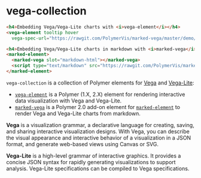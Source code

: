 vega-collection
==========

<!---
```
<custom-element-demo>
  <template is="dom-bind">
    <link rel="import" href="../vega-element/vega.html">
    <link rel="import" href="../vega-element/vega-tooltip.html">
    <link rel="import" href="../vega-element/vega-signal.html">
    <link rel="import" href="../vega-element/vega-element.html">
    <link rel="import" href="../marked-vega/marked-vega.html">
    <link href="http://polygit.org/components/marked-element/marked-element.html" rel="import">
    <next-code-block></next-code-block>
  </template>
</custom-element-demo>
```
-->

```html
<h4>Embedding Vega/Vega-Lite charts with <i>vega-element</i></h4>
<vega-element tooltip hover
  vega-spec-url="https://rawgit.com/PolymerVis/marked-vega/master/demo/barchart-vg.json"></vega-element>

<h4>Embedding Vega/Vega-Lite charts in markdown with <i>marked-vega</i> and <i>marked-element</i></h4>
<marked-element>
  <marked-vega slot="markdown-html"></marked-vega>
  <script type="text/markdown" src="https://rawgit.com/PolymerVis/marked-vega/master/demo/readme.md"></script>
</marked-element>
```

`vega-collection` is a collection of Polymer elements for [Vega](https://vega.github.io/vega/) and [Vega-Lite](https://vega.github.io/vega-lite/):
- [`vega-element`](https://www.webcomponents.org/element/PolymerVis/vega-element) is a Polymer (1.X, 2.X) element for rendering interactive data visualization with Vega and Vega-Lite.
- [`marked-vega`](https://www.webcomponents.org/element/PolymerVis/marked-vega) is a Polymer 2.0 add-on element for [`marked-element`](https://www.webcomponents.org/element/PolymerElements/marked-element) to render Vega and Vega-Lite charts from markdown.

**Vega** is a visualization grammar, a declarative language for creating, saving, and sharing interactive visualization designs. With Vega, you can describe the visual appearance and interactive behavior of a visualization in a JSON format, and generate web-based views using Canvas or SVG.

**Vega-Lite** is a high-level grammar of interactive graphics. It provides a concise JSON syntax for rapidly generating visualizations to support analysis. Vega-Lite specifications can be compiled to Vega specifications.
